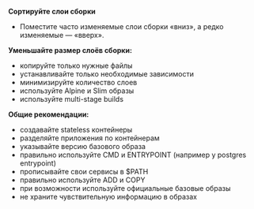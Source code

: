 **Сортируйте слои сборки**  
  - Поместите часто изменяемые слои сборки «вниз», а редко изменяемые — «вверх».
  
**Уменьшайте размер слоёв сборки:**  
  - копируйте только нужные файлы  
  - устанавливайте только необходимые зависимости  
  - минимизируйте количество слоев  
  - используйте Alpine и Slim образы  
  - используйте multi-stage builds
  
**Общие рекомендации:**  
  - создавайте stateless контейнеры  
  - разделяйте приложения по контейнерам  
  - указывайте версию базового образа  
  - правильно используйте CMD и ENTRYPOINT (например у postgres entrypoint)
  - прописывайте свои сервисы в $PATH  
  - правильно используйте ADD и COPY  
  - при возможности используйте официальные базовые образы  
  - не храните чувствительную информацию в образах  
